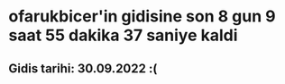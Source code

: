 # ofarukbicer'in gidisine son 8 gun 9 saat 55 dakika 37 saniye kaldi

## Gidis tarihi: 30.09.2022 :(